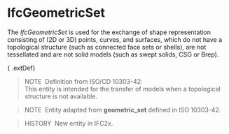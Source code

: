 IfcGeometricSet
===============

The _IfcGeometricSet_ is used for the exchange of shape representation consisting of (2D or 3D) points, curves, and surfaces, which do not have a topological structure (such as connected face sets or shells), are not tessellated and are not solid models (such as swept solids, CSG or Brep).

{ .extDef}
> NOTE&nbsp; Definition from ISO/CD 10303-42:  
> This entity is intended for the transfer of models when a topological structure is not available.

> NOTE&nbsp; Entity adapted from **geometric_set** defined in ISO 10303-42.

> HISTORY&nbsp; New entity in IFC2x.
